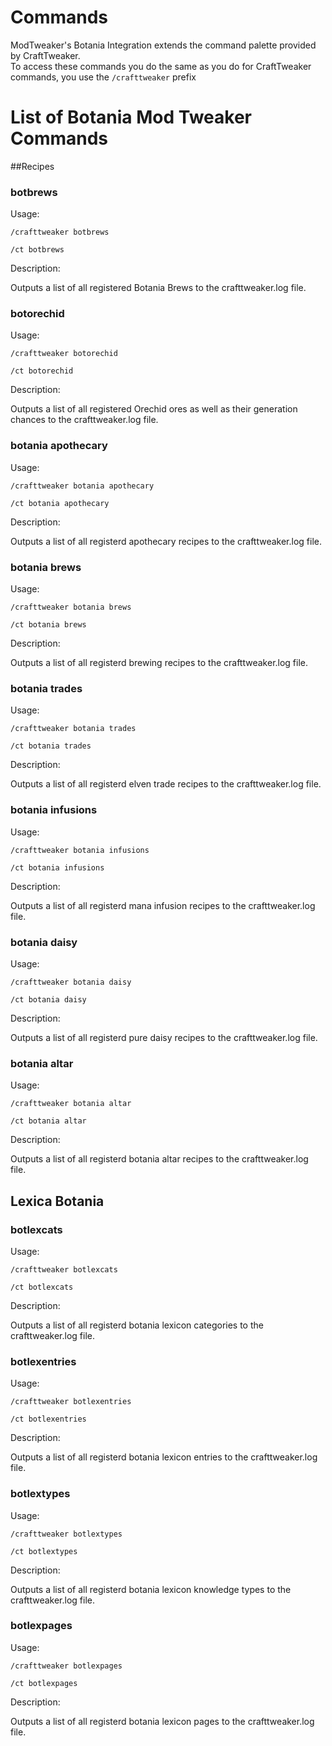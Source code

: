 # Commands

ModTweaker's Botania Integration extends the command palette provided by CraftTweaker.  
To access these commands you do the same as you do for CraftTweaker commands, you use the `/crafttweaker` prefix


# List of Botania Mod Tweaker Commands

##Recipes
### botbrews

Usage:

`/crafttweaker botbrews`

`/ct botbrews`

Description:

Outputs a list of all registered Botania Brews to the crafttweaker.log file.


### botorechid

Usage:

`/crafttweaker botorechid`

`/ct botorechid`

Description:

Outputs a list of all registered Orechid ores as well as their generation chances to the crafttweaker.log file.


### botania apothecary

Usage:

`/crafttweaker botania apothecary`

`/ct botania apothecary`

Description:

Outputs a list of all registerd apothecary recipes to the crafttweaker.log file.


### botania brews

Usage:

`/crafttweaker botania brews`

`/ct botania brews`

Description:

Outputs a list of all registerd brewing recipes to the crafttweaker.log file.


### botania trades

Usage:

`/crafttweaker botania trades`

`/ct botania trades`

Description:

Outputs a list of all registerd elven trade recipes to the crafttweaker.log file.


### botania infusions

Usage:

`/crafttweaker botania infusions`

`/ct botania infusions`

Description:

Outputs a list of all registerd mana infusion recipes to the crafttweaker.log file.


### botania daisy

Usage:

`/crafttweaker botania daisy`

`/ct botania daisy`

Description:

Outputs a list of all registerd pure daisy recipes to the crafttweaker.log file.


### botania altar

Usage:

`/crafttweaker botania altar`

`/ct botania altar`

Description:

Outputs a list of all registerd botania altar recipes to the crafttweaker.log file.


## Lexica Botania
### botlexcats

Usage:

`/crafttweaker botlexcats`

`/ct botlexcats`

Description:

Outputs a list of all registerd botania lexicon categories to the crafttweaker.log file.


### botlexentries

Usage:

`/crafttweaker botlexentries`

`/ct botlexentries`

Description:

Outputs a list of all registerd botania lexicon entries to the crafttweaker.log file.


### botlextypes

Usage:

`/crafttweaker botlextypes`

`/ct botlextypes`

Description:

Outputs a list of all registerd botania lexicon knowledge types to the crafttweaker.log file.


### botlexpages

Usage:

`/crafttweaker botlexpages`

`/ct botlexpages`

Description:

Outputs a list of all registerd botania lexicon pages to the crafttweaker.log file.